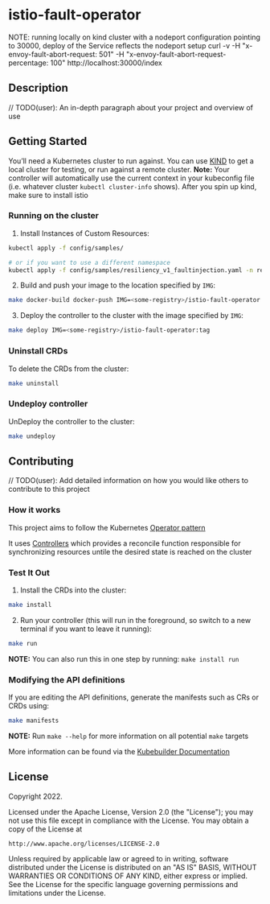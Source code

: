 # istio-fault-operator
NOTE: running locally on kind cluster with a nodeport configuration pointing to 30000, deploy of the Service reflects the nodeport setup
curl -v  -H "x-envoy-fault-abort-request: 501" -H "x-envoy-fault-abort-request-percentage: 100" http://localhost:30000/index

## Description
// TODO(user): An in-depth paragraph about your project and overview of use

## Getting Started
You’ll need a Kubernetes cluster to run against. You can use [KIND](https://sigs.k8s.io/kind) to get a local cluster for testing, or run against a remote cluster.
**Note:** Your controller will automatically use the current context in your kubeconfig file (i.e. whatever cluster `kubectl cluster-info` shows).
After you spin up kind, make sure to install istio


### Running on the cluster
1. Install Instances of Custom Resources:

```sh
kubectl apply -f config/samples/

# or if you want to use a different namespace
kubectl apply -f config/samples/resiliency_v1_faultinjection.yaml -n resiliency-dev      
```

2. Build and push your image to the location specified by `IMG`:
	
```sh
make docker-build docker-push IMG=<some-registry>/istio-fault-operator:tag
```
	
3. Deploy the controller to the cluster with the image specified by `IMG`:

```sh
make deploy IMG=<some-registry>/istio-fault-operator:tag
```

### Uninstall CRDs
To delete the CRDs from the cluster:

```sh
make uninstall
```

### Undeploy controller
UnDeploy the controller to the cluster:

```sh
make undeploy
```

## Contributing
// TODO(user): Add detailed information on how you would like others to contribute to this project

### How it works
This project aims to follow the Kubernetes [Operator pattern](https://kubernetes.io/docs/concepts/extend-kubernetes/operator/)

It uses [Controllers](https://kubernetes.io/docs/concepts/architecture/controller/) 
which provides a reconcile function responsible for synchronizing resources untile the desired state is reached on the cluster 

### Test It Out
1. Install the CRDs into the cluster:

```sh
make install
```

2. Run your controller (this will run in the foreground, so switch to a new terminal if you want to leave it running):

```sh
make run
```

**NOTE:** You can also run this in one step by running: `make install run`

### Modifying the API definitions
If you are editing the API definitions, generate the manifests such as CRs or CRDs using:

```sh
make manifests
```

**NOTE:** Run `make --help` for more information on all potential `make` targets

More information can be found via the [Kubebuilder Documentation](https://book.kubebuilder.io/introduction.html)

## License

Copyright 2022.

Licensed under the Apache License, Version 2.0 (the "License");
you may not use this file except in compliance with the License.
You may obtain a copy of the License at

    http://www.apache.org/licenses/LICENSE-2.0

Unless required by applicable law or agreed to in writing, software
distributed under the License is distributed on an "AS IS" BASIS,
WITHOUT WARRANTIES OR CONDITIONS OF ANY KIND, either express or implied.
See the License for the specific language governing permissions and
limitations under the License.

